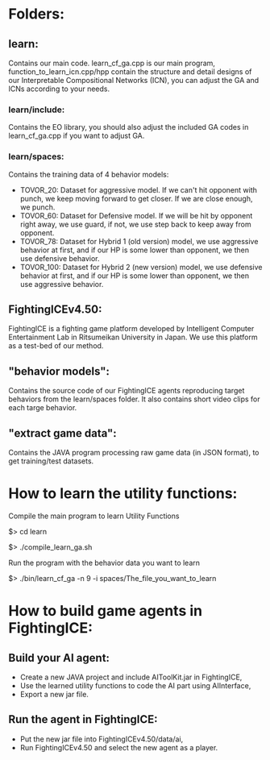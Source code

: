 # Folders:

## learn:
Contains our main code.
learn_cf_ga.cpp is our main program, function_to_learn_icn.cpp/hpp contain the structure and detail designs of our Interpretable Compositional Networks (ICN), you can adjust the GA and ICNs according to your needs.

### learn/include:
Contains the EO library, you should also adjust the included GA codes in learn_cf_ga.cpp if you want to adjust GA.

### learn/spaces:
Contains the training data of 4 behavior models:
* TOVOR_20: Dataset for aggressive model. If we can't hit opponent with punch, we keep moving forward to get closer. If we are close enough, we punch.
* TOVOR_60: Dataset for Defensive model. If we will be hit by opponent right away, we use guard, if not, we use step back to keep away from opponent.
* TOVOR_78: Dataset for Hybrid 1 (old version) model, we use aggressive behavior at first, and if our HP is some lower than opponent, we then use defensive behavior.
* TOVOR_100: Dataset for Hybrid 2 (new version) model, we use defensive behavior at first, and if our HP is some lower than opponent, we then use aggressive behavior.

## FightingICEv4.50:
FightingICE  is  a fighting  game  platform  developed by  Intelligent
Computer Entertainment Lab in Ritsumeikan University in Japan.  We use
this platform as a test-bed of our method.

## "behavior models":
Contains the source code of  our FightingICE agents reproducing target
behaviors from the  learn/spaces folder. It also  contains short video
clips for each targe behavior.

## "extract game data":
Contains the JAVA  program processing raw game data  (in JSON format),
to get training/test datasets.

# How to learn the utility functions:

Compile the main program to learn Utility Functions

$> cd learn

$> ./compile_learn_ga.sh

Run the program with the behavior data you want to learn 

$> ./bin/learn_cf_ga -n 9 -i spaces/The_file_you_want_to_learn

# How to build game agents in FightingICE:

## Build your AI agent:
* Create a new JAVA project and include AIToolKit.jar in FightingICE,
* Use the learned utility functions to code the AI part using AIInterface,
* Export a new jar file.

## Run the agent in FightingICE:
* Put the new jar file into FightingICEv4.50/data/ai,
* Run FightingICEv4.50 and select the new agent as a player.
